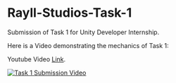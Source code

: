 # Rayll-Studios-Task-1
Submission of Task 1 for Unity Developer Internship.

Here is a Video demonstrating the mechanics of Task 1:

Youtube Video [Link]([url](https://www.youtube.com/watch?v=BtZp6bBs5fw&ab_channel=AjaySharma)).

[![Task 1 Submission Video](https://github.com/ajstevenyanja/Rayll-Studios-Task-1/assets/65460665/6b95b543-4b64-4ec1-8bed-bb2cff9ef52c)](https://www.youtube.com/watch?v=BtZp6bBs5fw)
